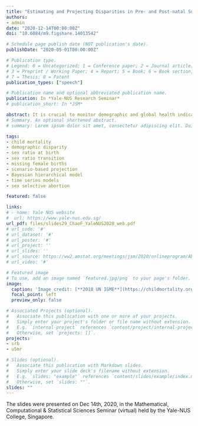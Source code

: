 ```yaml
---
title: "Estimating and Projecting Disparities in Pre- and Post-natal Survival using Bayesian Methods"
authors:
- admin
date: "2020-12-14T00:00:00Z"
doi: "10.6084/m9.figshare.14013542"

# Schedule page publish date (NOT publication's date).
publishDate: "2020-05-01T00:00:00Z"

# Publication type.
# Legend: 0 = Uncategorized; 1 = Conference paper; 2 = Journal article;
# 3 = Preprint / Working Paper; 4 = Report; 5 = Book; 6 = Book section;
# 7 = Thesis; 8 = Patent
publication_types: ["speech"]

# Publication name and optional abbreviated publication name.
publication: In *Yale-NUS Research Seminar*
# publication_short: In *JSM*

abstract: It is crucial to monitor demographic and global health indicators accurately in order to optimize resource allocation. This is especially so in developing countries where the improvement of these health indicators is most needed. However, estimating and validating these indicators are fraught with challenges, one of which being the paucity of accurate data. The Bayesian modeling approach implemented in my research provides more objective, data-driven insights into estimation of demographic and global health indicators. We provide a set of important analyses and fill the previous research void on selected indicators. We take account of the data quality that varies across different sources as well as infer the levels and trends of indicators in countries and periods with limited data by data-rich country-years. The resulting estimates provide new insights into the sex ratio at birth and child mortality globally. The methods and results have been used by international agencies for policy making.
# Summary. An optional shortened abstract.
# summary: Lorem ipsum dolor sit amet, consectetur adipiscing elit. Duis posuere tellus ac convallis placerat. Proin tincidunt magna sed ex sollicitudin condimentum.

tags:
- child mortality
- demographic disparity
- sex ratio at birth
- sex ratio transition
- missing female births
- scenario-based projection
- Bayesian hierarchical model
- time series models
- sex selective abortion

featured: false

links:
# - name: Yale NUS website
#  url: https://www.yale-nus.edu.sg/
url_pdf: files/slides29_ChaoF_YaleNUS2020_web.pdf
# url_code: '#'
# url_dataset: '#'
# url_poster: '#'
# url_project: ''
# url_slides: ''
# url_source: https://ww2.amstat.org/meetings/jsm/2020/onlineprogram/AbstractDetails.cfm?abstractid=309624
# url_video: '#'

# Featured image
# To use, add an image named `featured.jpg/png` to your page's folder. 
image:
  caption: 'Image credit: [**2018 UN IGME**](https://childmortality.org/)'
  focal_point: left
  preview_only: false

# Associated Projects (optional).
#   Associate this publication with one or more of your projects.
#   Simply enter your project's folder or file name without extension.
#   E.g. `internal-project` references `content/project/internal-project/index.md`.
#   Otherwise, set `projects: []`.
projects:
- srb
- u5mr

# Slides (optional).
#   Associate this publication with Markdown slides.
#   Simply enter your slide deck's filename without extension.
#   E.g. `slides: "example"` references `content/slides/example/index.md`.
#   Otherwise, set `slides: ""`.
slides: ""
---
```


The slides were presented on Dec 14th, 2020, in the Mathematical, Computational & Statistical Sciences Seminar (virtual) held by the Yale-NUS College, Singapore.
